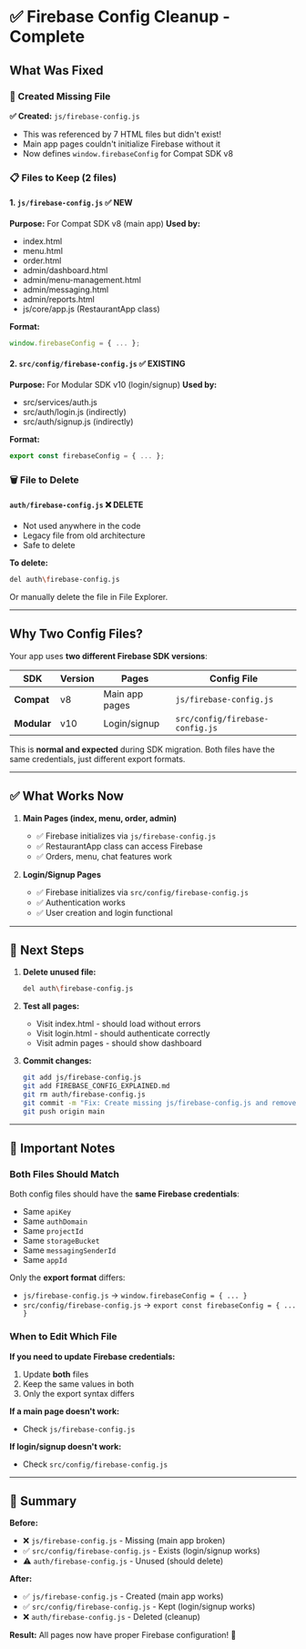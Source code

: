 # ✅ Firebase Config Cleanup - Complete

## What Was Fixed

### 🔧 Created Missing File
**✅ Created:** `js/firebase-config.js`
- This was referenced by 7 HTML files but didn't exist!
- Main app pages couldn't initialize Firebase without it
- Now defines `window.firebaseConfig` for Compat SDK v8

### 📋 Files to Keep (2 files)

#### 1. `js/firebase-config.js` ✅ NEW
**Purpose:** For Compat SDK v8 (main app)
**Used by:**
- index.html
- menu.html  
- order.html
- admin/dashboard.html
- admin/menu-management.html
- admin/messaging.html
- admin/reports.html
- js/core/app.js (RestaurantApp class)

**Format:**
```javascript
window.firebaseConfig = { ... };
```

#### 2. `src/config/firebase-config.js` ✅ EXISTING
**Purpose:** For Modular SDK v10 (login/signup)
**Used by:**
- src/services/auth.js
- src/auth/login.js (indirectly)
- src/auth/signup.js (indirectly)

**Format:**
```javascript
export const firebaseConfig = { ... };
```

### 🗑️ File to Delete

#### `auth/firebase-config.js` ❌ DELETE
- Not used anywhere in the code
- Legacy file from old architecture
- Safe to delete

**To delete:**
```bash
del auth\firebase-config.js
```

Or manually delete the file in File Explorer.

---

## Why Two Config Files?

Your app uses **two different Firebase SDK versions**:

| SDK | Version | Pages | Config File |
|-----|---------|-------|-------------|
| **Compat** | v8 | Main app pages | `js/firebase-config.js` |
| **Modular** | v10 | Login/signup | `src/config/firebase-config.js` |

This is **normal and expected** during SDK migration. Both files have the same credentials, just different export formats.

---

## ✅ What Works Now

1. **Main Pages (index, menu, order, admin)**
   - ✅ Firebase initializes via `js/firebase-config.js`
   - ✅ RestaurantApp class can access Firebase
   - ✅ Orders, menu, chat features work

2. **Login/Signup Pages**
   - ✅ Firebase initializes via `src/config/firebase-config.js`
   - ✅ Authentication works
   - ✅ User creation and login functional

---

## 🚀 Next Steps

1. **Delete unused file:**
   ```bash
   del auth\firebase-config.js
   ```

2. **Test all pages:**
   - Visit index.html - should load without errors
   - Visit login.html - should authenticate correctly
   - Visit admin pages - should show dashboard

3. **Commit changes:**
   ```bash
   git add js/firebase-config.js
   git add FIREBASE_CONFIG_EXPLAINED.md
   git rm auth/firebase-config.js
   git commit -m "Fix: Create missing js/firebase-config.js and remove unused auth/firebase-config.js"
   git push origin main
   ```

---

## 📝 Important Notes

### Both Files Should Match
Both config files should have the **same Firebase credentials**:
- Same `apiKey`
- Same `authDomain`
- Same `projectId`
- Same `storageBucket`
- Same `messagingSenderId`
- Same `appId`

Only the **export format** differs:
- `js/firebase-config.js` → `window.firebaseConfig = { ... }`
- `src/config/firebase-config.js` → `export const firebaseConfig = { ... }`

### When to Edit Which File

**If you need to update Firebase credentials:**
1. Update **both** files
2. Keep the same values in both
3. Only the export syntax differs

**If a main page doesn't work:**
- Check `js/firebase-config.js`

**If login/signup doesn't work:**
- Check `src/config/firebase-config.js`

---

## 🎯 Summary

**Before:**
- ❌ `js/firebase-config.js` - Missing (main app broken)
- ✅ `src/config/firebase-config.js` - Exists (login/signup works)
- ⚠️ `auth/firebase-config.js` - Unused (should delete)

**After:**
- ✅ `js/firebase-config.js` - Created (main app works)
- ✅ `src/config/firebase-config.js` - Kept (login/signup works)
- ❌ `auth/firebase-config.js` - Deleted (cleanup)

**Result:** All pages now have proper Firebase configuration! 🎉
